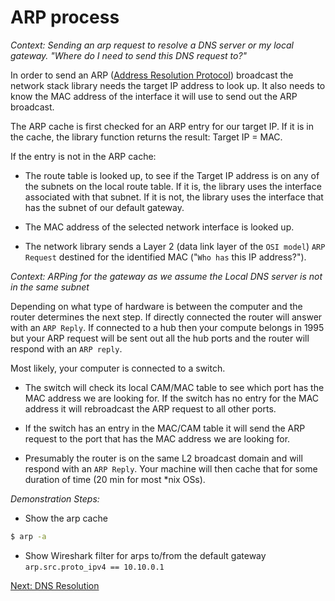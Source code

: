 # ARP process

_Context: Sending an arp request to resolve a DNS server or my local gateway. "Where do I need to send this DNS request to?"_

In order to send an ARP ([Address Resolution Protocol](https://tools.ietf.org/html/rfc826)) broadcast the network stack library needs the target IP address to look up. It also needs to know the MAC address of the interface it will use to send out the ARP broadcast.

The ARP cache is first checked for an ARP entry for our target IP. If it is in the cache, the library function returns the result: Target IP = MAC.

If the entry is not in the ARP cache:

* The route table is looked up, to see if the Target IP address is on any of the subnets on the local route table. If it is, the library uses the interface associated with that subnet. If it is not, the library uses the interface that has the subnet of our default gateway.

* The MAC address of the selected network interface is looked up.

* The network library sends a Layer 2 (data link layer of the `OSI model`) ``ARP Request`` destined for the identified MAC ("``Who has`` this IP address?").

_Context: ARPing for the gateway as we assume the Local DNS server is not in the same subnet_

Depending on what type of hardware is between the computer and the router determines the next step. If directly connected the router will answer with an ``ARP Reply``. If connected to a hub then your compute belongs in 1995 but your ARP request will be sent out all the hub ports and the router will respond with an ``ARP reply``. 

Most likely, your computer is connected to a switch. 

* The switch will check its local CAM/MAC table to see which port has the MAC address we are looking for. If the switch has no entry for the MAC address it will rebroadcast the ARP request to all other ports.

* If the switch has an entry in the MAC/CAM table it will send the ARP request to the port that has the MAC address we are looking for.

* Presumably the router is on the same L2 broadcast domain and will respond with an ``ARP Reply``. Your machine will then cache that for some duration of time (20 min for most *nix OSs).

_Demonstration Steps:_
* Show the arp cache
```bash
$ arp -a
```
* Show Wireshark filter for arps to/from the default gateway
``arp.src.proto_ipv4 == 10.10.0.1``

[Next: DNS Resolution](./5-DNSresolution.md)